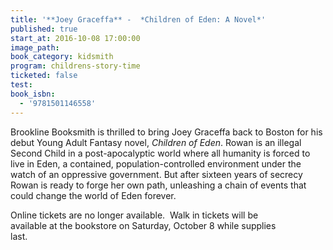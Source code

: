 ```yaml
---
title: '**Joey Graceffa** -  *Children of Eden: A Novel*'
published: true
start_at: 2016-10-08 17:00:00
image_path:
book_category: kidsmith
program: childrens-story-time
ticketed: false
test:
book_isbn:
  - '9781501146558'
---
```



Brookline Booksmith is thrilled to bring Joey Graceffa back to Boston for his debut Young Adult Fantasy novel,&nbsp;*Children of Eden*. Rowan is an illegal Second Child in a post-apocalyptic world where all humanity is forced to live in Eden, a contained, population-controlled environment under the watch of an oppressive government. But after sixteen years of secrecy Rowan is ready to forge her own path, unleashing a chain of events that could change the world of Eden forever.

Online tickets are no longer available.&nbsp; Walk in tickets will be
<br>available at the bookstore on Saturday, October 8 while supplies
<br>last.
<br>&nbsp;

#### &nbsp;